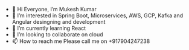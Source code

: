 - 👋 Hi Everyone, I’m Mukesh Kumar
- 👀 I’m interested in Spring Boot, Microservices, AWS, GCP, Kafka and Angular desingning and development
- 🌱 I’m currently learning React
- 💞️ I’m looking to collaborate on cloud
- 📫 How to reach me Please call me on +917904247238

<!---
javawebtutor/javawebtutor is a ✨ special ✨ repository because its `README.md` (this file) appears on your GitHub profile.
You can click the Preview link to take a look at your changes.
--->
